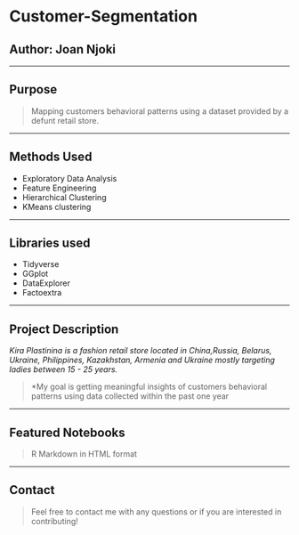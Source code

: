 # Customer-Segmentation
Author: **Joan Njoki**
---
---
## Purpose
> Mapping customers behavioral patterns using a dataset provided by a defunt retail store.
 ---
## Methods Used
 * Exploratory Data Analysis 
 * Feature Engineering
 * Hierarchical Clustering
 * KMeans clustering
---
## Libraries used
* Tidyverse
* GGplot
* DataExplorer
* Factoextra
 
---
## Project Description
 > 
*Kira Plastinina is a fashion retail store located in China,Russia, Belarus, Ukraine, Philippines, Kazakhstan, Armenia and Ukraine mostly targeting ladies between 15 - 25 years.*

> *My goal is getting meaningful insights of customers behavioral patterns using data collected within the past one year
---
## Featured Notebooks
> R Markdown in HTML format
---
## Contact
>Feel free to contact me  with any questions or if you are interested in contributing!

